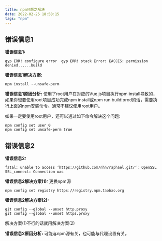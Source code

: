 ```yaml
---
title: npm问题之解决
date: 2022-02-25 18:58:15
tags: "npm"
---
```


## 错误信息1
<!--more-->

**错误信息1:**
```
gyp ERR! configure error  gyp ERR! stack Error: EACCES: permission denied,.....build

```

**错误信息1解决方案:**
```
npm install --unsafe-perm

```

**错误信息1原因分析:**
使用了root用户在对应的Vue.js项目执行npm install导致的，如果你想要使用root项目成功完成npm install或npm run build:prod的话，需要执行上面的npm安装命令。通常不建议使用root用户。

如果一定要使用root用户，还可以通过如下命令解决这个问题:
```
npm config set user 0
npm config set unsafe-perm true

```

## 错误信息2

**错误信息2:**
```
fatal: unable to access ‘https://github.com/nhn/raphael.git/‘: OpenSSL SSL_connect: Connection was

```

**错误信息2解决方案(1):**
更换npm源
```
npm config set registry https://registry.npm.taobao.org

```
**错误信息2解决方案(2):**
```
git config --global --unset http.proxy 
git config --global --unset https.proxy

```

解决方案(1)不行的话就用解决方案(2)


**错误信息2原因分析:**
可能与npm源有关，也可能与代理设置有关。